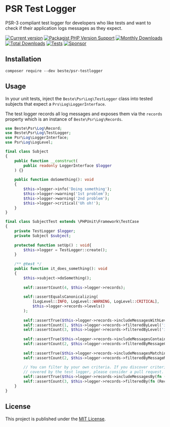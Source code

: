 # PSR Test Logger

PSR-3 compliant test logger for developers who like tests and want to check if their application logs messages as they expect.

[![Current version](https://img.shields.io/packagist/v/beste/psr-testlogger.svg?logo=composer)](https://packagist.org/packages/beste/psr-testlogger)
[![Packagist PHP Version Support](https://img.shields.io/packagist/php-v/beste/psr-testlogger)](https://packagist.org/packages/beste/psr-testlogger)
[![Monthly Downloads](https://img.shields.io/packagist/dm/beste/psr-testlogger.svg)](https://packagist.org/packages/beste/psr-testlogger/stats)
[![Total Downloads](https://img.shields.io/packagist/dt/beste/psr-testlogger.svg)](https://packagist.org/packages/beste/psr-testlogger/stats)
[![Tests](https://github.com/beste/psr-testlogger/actions/workflows/tests.yml/badge.svg)](https://github.com/beste/psr-testlogger/actions/workflows/tests.yml)
[![Sponsor](https://img.shields.io/static/v1?logo=GitHub&label=Sponsor&message=%E2%9D%A4&color=ff69b4)](https://github.com/sponsors/jeromegamez)

## Installation

```shell
composer require --dev beste/psr-testlogger
```

## Usage

In your unit tests, inject the `Beste\Psr\Log\TestLogger` class into tested subjects that expect a
`Prs\Log\LoggerInterface`.

The test logger records all log messages and exposes them via the `records` property which is
an instance of `Beste\Psr\Log\Records`.

```php
use Beste\Psr\Log\Record;
use Beste\Psr\Log\TestLogger;
use Psr\Log\LoggerInterface;
use Psr\Log\LogLevel;

final class Subject
{
    public function __construct(
        public readonly LoggerInterface $logger
    ) {}
    
    public function doSomething(): void
    {
        $this->logger->info('Doing something');
        $this->logger->warning('1st problem');
        $this->logger->warning('2nd problem');
        $this->logger->critical('Uh oh!');
    }
}

final class SubjectTest extends \PHPUnit\Framework\TestCase
{
    private TestLogger $logger;
    private Subject $subject;
    
    protected function setUp() : void{
        $this->logger = TestLogger::create();
    }
    
    /** @test */
    public function it_does_something(): void
    {
        $this->subject->doSomething();
        
        self::assertCount(4, $this->logger->records);
        
        self::assertEqualsCanonicalizing(
            [LogLevel::INFO, LogLevel::WARNING, LogLevel::CRITICAL],
            $this->logger->records->levels()
        );
        
        self::assertTrue($this->logger->records->includeMessagesWithLevel('info'));
        self::assertCount(1, $this->logger->records->filteredByLevel('info'));
        self::assertCount(3, $this->logger->records->filteredByLevel('info', 'warning'));
        
        self::assertTrue($this->logger->records->includeMessagesContaining('problem'));
        self::assertCount(2, $this->logger->records->filteredByMessageContaining('problem'));
        
        self::assertTrue($this->logger->records->includeMessagesMatching('/^\d{1,}(st|nd)/i'));
        self::assertCount(2, $this->logger->records->filteredByMessageMatching('/^\d{1,}(st|nd)/i'));
        
        // You can filter by your own criteria. If you discover criteria not natively
        // covered by the test logger, please consider a pull request.
        self::assertTrue($this->logger->records->includeMessagesBy(fn (Record $r) => str_contains($r->level, 'n')));
        self::assertCount(3, $this->logger->records->filteredBy(fn (Record $r) => str_contains($r->level, 'n')));  
    }
}
```

## License

This project is published under the [MIT License](LICENSE).
